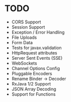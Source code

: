 # TODO
 
* CORS Support
* Session Support
* Exception / Error Handling
* File Uploads
* Form Data
* Tests for javax.validation
* HttpRequest attributes
* Server Sent Events (SSE)
* WebSockets
* Channel Options Config
* Pluggable Encoders
* Rename Binder -> Decoder
* RxJava 1/2 Support
* JSON Array Decoding
* Support for Functions